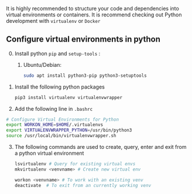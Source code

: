 It is highly recommended to structure your code and  dependencies into virtual environments or containers. It is recommend checking  out Python development with `virtualenv` or `Docker`

## Configure virtual environments in python

0. Install python `pip` and `setup-tools` :

   1. Ubuntu/Debian:

      ````bash
      sudo apt install python3-pip python3-setuptools
      ````

1. Install the following python packages 

   ````bash
   pip3 install virtualenv virtualenvwrapper
   ````

2. Add the following line in `.bashrc`

````bash
# Configure Virtual Environments for Python
export WORKON_HOME=$HOME/.virtualenvs
export VIRTUALENVWRAPPER_PYTHON=/usr/bin/python3
source /usr/local/bin/virtualenvwrapper.sh
````

3. The following commands are used to create, query, enter and exit from a python virtual environment

   ````bash
   lsvirtualenv # Query for existing virtual envs
   mkvirtualenv <venvname> # Create new virtual env
   ````

   ````bash
   workon <venvname> # To work with an existing venv
   deactivate  # To exit from an currently working venv
   ````
